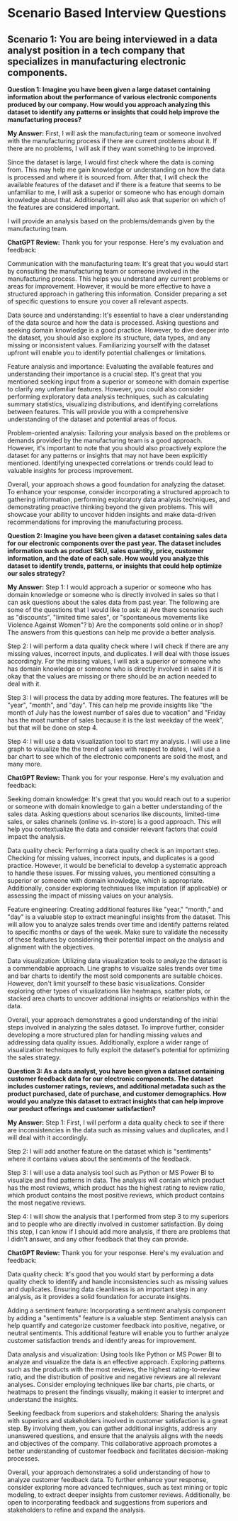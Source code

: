 # Scenario Based Interview Questions

## Scenario 1: You are being interviewed in a data analyst position in a tech company that specializes in manufacturing electronic components.
**Question 1: Imagine you have been given a large dataset containing information about the performance of various electronic components produced by our company. How would you approach analyzing this dataset to identify any patterns or insights that could help improve the manufacturing process?**

**My Answer:** First, I will ask the manufacturing team or someone involved with the manufacturing process if there are current problems about it. If there are no problems, I will ask if they want something to be improved.

Since the dataset is large, I would first check where the data is coming from. This may help me gain knowledge or understanding on how the data is processed and where it is sourced from. After that, I will check the available features of the dataset and if there is a feature that seems to be unfamiliar to me, I will ask a superior or someone who has enough domain knowledge about that. Additionally, I will also ask that superior on which of the features are considered important.

I will provide an analysis based on the problems/demands given by the manufacturing team.

**ChatGPT Review:** Thank you for your response. Here's my evaluation and feedback:

Communication with the manufacturing team: It's great that you would start by consulting the manufacturing team or someone involved in the manufacturing process. This helps you understand any current problems or areas for improvement. However, it would be more effective to have a structured approach in gathering this information. Consider preparing a set of specific questions to ensure you cover all relevant aspects.

Data source and understanding: It's essential to have a clear understanding of the data source and how the data is processed. Asking questions and seeking domain knowledge is a good practice. However, to dive deeper into the dataset, you should also explore its structure, data types, and any missing or inconsistent values. Familiarizing yourself with the dataset upfront will enable you to identify potential challenges or limitations.

Feature analysis and importance: Evaluating the available features and understanding their importance is a crucial step. It's great that you mentioned seeking input from a superior or someone with domain expertise to clarify any unfamiliar features. However, you could also consider performing exploratory data analysis techniques, such as calculating summary statistics, visualizing distributions, and identifying correlations between features. This will provide you with a comprehensive understanding of the dataset and potential areas of focus.

Problem-oriented analysis: Tailoring your analysis based on the problems or demands provided by the manufacturing team is a good approach. However, it's important to note that you should also proactively explore the dataset for any patterns or insights that may not have been explicitly mentioned. Identifying unexpected correlations or trends could lead to valuable insights for process improvement.

Overall, your approach shows a good foundation for analyzing the dataset. To enhance your response, consider incorporating a structured approach to gathering information, performing exploratory data analysis techniques, and demonstrating proactive thinking beyond the given problems. This will showcase your ability to uncover hidden insights and make data-driven recommendations for improving the manufacturing process.

**Question 2: Imagine you have been given a dataset containing sales data for our electronic components over the past year. The dataset includes information such as product SKU, sales quantity, price, customer information, and the date of each sale. How would you analyze this dataset to identify trends, patterns, or insights that could help optimize our sales strategy?** 

**My Answer:** Step 1: I would approach a superior or someone who has domain knowledge or someone who is directly involved in sales so that I can ask questions about the sales data from past year. The following are some of the questions that I would like to ask: a) Are there scenarios such as "discounts", "limited time sales", or "spontaneous movements like Violence Against Women"? b) Are the components sold online or in shop? The answers from this questions can help me provide a better analysis.

Step 2: I will perform a data quality check where I will check if there are any missing values, incorrect inputs, and duplicates. I will deal with those issues accordingly. For the missing values, I will ask a superior or someone who has domain knowledge or someone who is directly involved in sales if it is okay that the values are missing or there should be an action needed to deal with it. 

Step 3: I will process the data by adding more features. The features will be "year", "month", and "day". This can help me provide insights like "the month of July has the lowest number of sales due to vacation" and "Friday has the most number of sales because it is the last weekday of the week", but that will be done on step 4.

Step 4: I will use a data visualization tool to start my analysis. I will use a line graph to visualize the the trend of sales with respect to dates, I will use a bar chart to see which of the electronic components are sold the most, and many more.

**ChatGPT Review:** Thank you for your response. Here's my evaluation and feedback:

Seeking domain knowledge: It's great that you would reach out to a superior or someone with domain knowledge to gain a better understanding of the sales data. Asking questions about scenarios like discounts, limited-time sales, or sales channels (online vs. in-store) is a good approach. This will help you contextualize the data and consider relevant factors that could impact the analysis.

Data quality check: Performing a data quality check is an important step. Checking for missing values, incorrect inputs, and duplicates is a good practice. However, it would be beneficial to develop a systematic approach to handle these issues. For missing values, you mentioned consulting a superior or someone with domain knowledge, which is appropriate. Additionally, consider exploring techniques like imputation (if applicable) or assessing the impact of missing values on your analysis.

Feature engineering: Creating additional features like "year," "month," and "day" is a valuable step to extract meaningful insights from the dataset. This will allow you to analyze sales trends over time and identify patterns related to specific months or days of the week. Make sure to validate the necessity of these features by considering their potential impact on the analysis and alignment with the objectives.

Data visualization: Utilizing data visualization tools to analyze the dataset is a commendable approach. Line graphs to visualize sales trends over time and bar charts to identify the most sold components are suitable choices. However, don't limit yourself to these basic visualizations. Consider exploring other types of visualizations like heatmaps, scatter plots, or stacked area charts to uncover additional insights or relationships within the data.

Overall, your approach demonstrates a good understanding of the initial steps involved in analyzing the sales dataset. To improve further, consider developing a more structured plan for handling missing values and addressing data quality issues. Additionally, explore a wider range of visualization techniques to fully exploit the dataset's potential for optimizing the sales strategy.

**Question 3: As a data analyst, you have been given a dataset containing customer feedback data for our electronic components. The dataset includes customer ratings, reviews, and additional metadata such as the product purchased, date of purchase, and customer demographics. How would you analyze this dataset to extract insights that can help improve our product offerings and customer satisfaction?**

**My Answer:** Step 1: First, I will perform a data quality check to see if there are inconsistencies in the data such as missing values and duplicates, and I will deal with it accordingly. 

Step 2: I will add another feature on the dataset which is "sentiments" where it contains values about the sentiments of the feedback.

Step 3: I will use a data analysis tool such as Python or MS Power BI to visualize and find patterns in data. The analysis will contain which product has the most reviews, which product has the highest rating to review ratio, which product contains the most positive reviews, which product contains the most negative reviews.

Step 4: I will show the analysis that I performed from step 3 to my superiors and to people who are directly involved in customer satisfaction. By doing this step, I can know if I should add more analysis, if there are problems that I didn't answer, and any other feedback that they can provide.

**ChatGPT Review:** Thank you for your response. Here's my evaluation and feedback:

Data quality check: It's good that you would start by performing a data quality check to identify and handle inconsistencies such as missing values and duplicates. Ensuring data cleanliness is an important step in any analysis, as it provides a solid foundation for accurate insights.

Adding a sentiment feature: Incorporating a sentiment analysis component by adding a "sentiments" feature is a valuable step. Sentiment analysis can help quantify and categorize customer feedback into positive, negative, or neutral sentiments. This additional feature will enable you to further analyze customer satisfaction trends and identify areas for improvement.

Data analysis and visualization: Using tools like Python or MS Power BI to analyze and visualize the data is an effective approach. Exploring patterns such as the products with the most reviews, the highest rating-to-review ratio, and the distribution of positive and negative reviews are all relevant analyses. Consider employing techniques like bar charts, pie charts, or heatmaps to present the findings visually, making it easier to interpret and understand the insights.

Seeking feedback from superiors and stakeholders: Sharing the analysis with superiors and stakeholders involved in customer satisfaction is a great step. By involving them, you can gather additional insights, address any unanswered questions, and ensure that the analysis aligns with the needs and objectives of the company. This collaborative approach promotes a better understanding of customer feedback and facilitates decision-making processes.

Overall, your approach demonstrates a solid understanding of how to analyze customer feedback data. To further enhance your response, consider exploring more advanced techniques, such as text mining or topic modeling, to extract deeper insights from customer reviews. Additionally, be open to incorporating feedback and suggestions from superiors and stakeholders to refine and expand the analysis.
